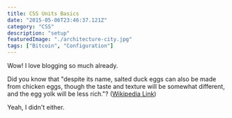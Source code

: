 ```yaml
---
title: CSS Units Basics
date: "2015-05-06T23:46:37.121Z"
category: "CSS"
description: "setup"
featuredImage: "./architecture-city.jpg"
tags: ["Bitcoin", "Configuration"]
---
```


Wow! I love blogging so much already.

Did you know that "despite its name, salted duck eggs can also be made from
chicken eggs, though the taste and texture will be somewhat different, and the
egg yolk will be less rich."?
([Wikipedia Link](http://en.wikipedia.org/wiki/Salted_duck_egg))

Yeah, I didn't either.
